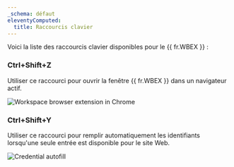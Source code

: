 ```yaml
---
_schema: défaut
eleventyComputed:
  title: Raccourcis clavier
---
```

Voici la liste des raccourcis clavier disponibles pour le {{ fr.WBEX }} :

### Ctrl+Shift+Z

Utiliser ce raccourci pour ouvrir la fenêtre {{ fr.WBEX }} dans un navigateur actif.

![Workspace browser extension in Chrome](https://cdnweb.devolutions.net/docs/WEBX4002_2024_2.png "Workspace browser extension in Chrome")

### Ctrl+Shift+Y

Utiliser ce raccourci pour remplir automatiquement les identifiants lorsqu'une seule entrée est disponible pour le site Web.

![Credential autofill](https://cdnweb.devolutions.net/docs/WEBX4003_2024_2.png "Credential autofill")
